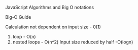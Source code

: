 JavaScript Algorithms and Big O notations

Big-O Guide

Calculation not dependent on input size - 0(1)

1. loop - O(n)
2. nested loops - O(n^2)
   Input size reduced by half -O(logn)
